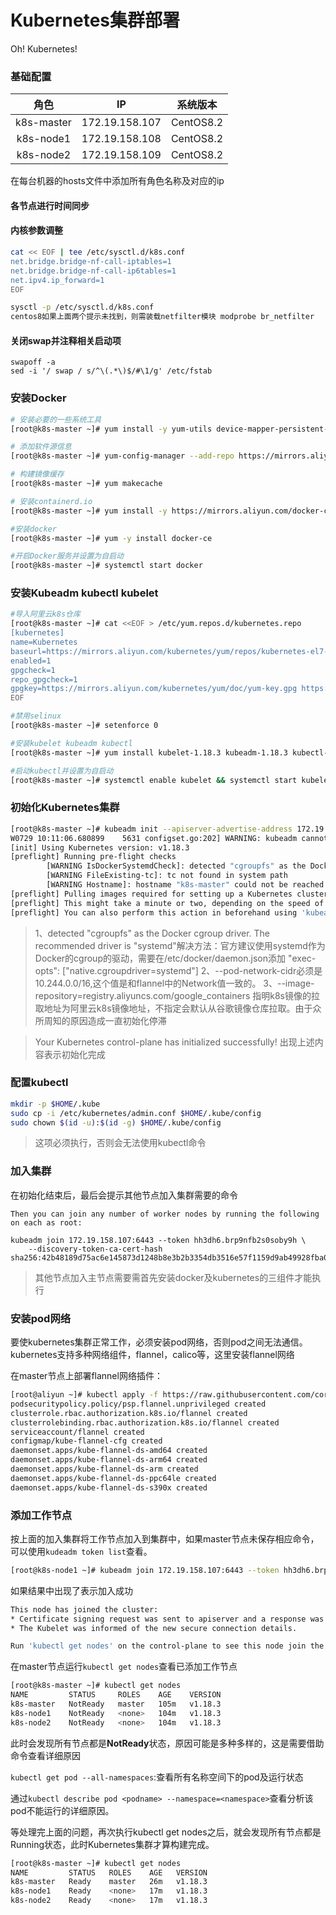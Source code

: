 # Kubernetes集群部署


Oh! Kubernetes!

<!--more-->



### 基础配置

|    角色    |       IP       | 系统版本  |
| :--------: | :------------: | :-------: |
| k8s-master | 172.19.158.107 | CentOS8.2 |
| k8s-node1  | 172.19.158.108 | CentOS8.2 |
| k8s-node2  | 172.19.158.109 | CentOS8.2 |

在每台机器的hosts文件中添加所有角色名称及对应的ip



#### 各节点进行时间同步



#### 内核参数调整

```bash
cat << EOF | tee /etc/sysctl.d/k8s.conf
net.bridge.bridge-nf-call-iptables=1
net.bridge.bridge-nf-call-ip6tables=1
net.ipv4.ip_forward=1
EOF

sysctl -p /etc/sysctl.d/k8s.conf
centos8如果上面两个提示未找到，则需装载netfilter模块 modprobe br_netfilter
```



#### 关闭swap并注释相关启动项

```
swapoff -a
sed -i '/ swap / s/^\(.*\)$/#\1/g' /etc/fstab
```



### 安装Docker

```bash
# 安装必要的一些系统工具
[root@k8s-master ~]# yum install -y yum-utils device-mapper-persistent-data lvm2

# 添加软件源信息
[root@k8s-master ~]# yum-config-manager --add-repo https://mirrors.aliyun.com/docker-ce/linux/centos/docker-ce.repo

# 构建镜像缓存
[root@k8s-master ~]# yum makecache

# 安装containerd.io
[root@k8s-master ~]# yum install -y https://mirrors.aliyun.com/docker-ce/linux/centos/7/x86_64/edge/Packages/containerd.io-1.2.6-3.3.el7.x86_64.rpm

#安装docker
[root@k8s-master ~]# yum -y install docker-ce

#开启Docker服务并设置为自启动
[root@k8s-master ~]# systemctl start docker 
```



### 安装Kubeadm kubectl kubelet

```bash
#导入阿里云k8s仓库
[root@k8s-master ~]# cat <<EOF > /etc/yum.repos.d/kubernetes.repo
[kubernetes]
name=Kubernetes
baseurl=https://mirrors.aliyun.com/kubernetes/yum/repos/kubernetes-el7-x86_64/
enabled=1
gpgcheck=1
repo_gpgcheck=1
gpgkey=https://mirrors.aliyun.com/kubernetes/yum/doc/yum-key.gpg https://mirrors.aliyun.com/kubernetes/yum/doc/rpm-package-key.gpg
EOF

#禁用selinux
[root@k8s-master ~]# setenforce 0

#安装kubelet kubeadm kubectl
[root@k8s-master ~]# yum install kubelet-1.18.3 kubeadm-1.18.3 kubectl-1.18.3 -y

#启动kubectl并设置为自启动
[root@k8s-master ~]# systemctl enable kubelet && systemctl start kubelet
```



### 初始化Kubernetes集群

```bash
[root@k8s-master ~]# kubeadm init --apiserver-advertise-address 172.19.158.107 --pod-network-cidr=10.244.0.0/16 --image-repository=registry.aliyuncs.com/google_containers --kubernetes-version=v1.18.3  
W0729 10:11:06.680899    5631 configset.go:202] WARNING: kubeadm cannot validate component configs for API groups [kubelet.config.k8s.io kubeproxy.config.k8s.io]
[init] Using Kubernetes version: v1.18.3
[preflight] Running pre-flight checks
        [WARNING IsDockerSystemdCheck]: detected "cgroupfs" as the Docker cgroup driver. The recommended driver is "systemd". Please follow the guide at https://kubernetes.io/docs/setup/cri/
        [WARNING FileExisting-tc]: tc not found in system path
        [WARNING Hostname]: hostname "k8s-master" could not be reached
[preflight] Pulling images required for setting up a Kubernetes cluster
[preflight] This might take a minute or two, depending on the speed of your internet connection
[preflight] You can also perform this action in beforehand using 'kubeadm config images pull'
```

>
> 1、detected "cgroupfs" as the Docker cgroup driver. The recommended driver is "systemd"解决方法：官方建议使用systemd作为Docker的cgroup的驱动，需要在/etc/docker/daemon.json添加 "exec-opts": ["native.cgroupdriver=systemd"]
> 2、--pod-network-cidr必须是10.244.0.0/16,这个值是和flannel中的Network值一致的。
> 3、--image-repository=registry.aliyuncs.com/google_containers   指明k8s镜像的拉取地址为阿里云k8s镜像地址，不指定会默认从谷歌镜像仓库拉取。由于众所周知的原因造成一直初始化停滞


> Your Kubernetes control-plane has initialized successfully!
> 出现上述内容表示初始化完成



### 配置kubectl

```bash
mkdir -p $HOME/.kube
sudo cp -i /etc/kubernetes/admin.conf $HOME/.kube/config
sudo chown $(id -u):$(id -g) $HOME/.kube/config
```

> 这项必须执行，否则会无法使用kubectl命令



### 加入集群

在初始化结束后，最后会提示其他节点加入集群需要的命令


```
Then you can join any number of worker nodes by running the following on each as root:

kubeadm join 172.19.158.107:6443 --token hh3dh6.brp9nfb2s0soby9h \
    --discovery-token-ca-cert-hash sha256:42b48189d75ac6e145873d1248b8e3b2b3354db3516e57f1159d9ab49928fba0 
```

> 其他节点加入主节点需要需首先安装docker及kubernetes的三组件才能执行





### 安装pod网络

要使kubernetes集群正常工作，必须安装pod网络，否则pod之间无法通信。kubernetes支持多种网络组件，flannel，calico等，这里安装flannel网络

在master节点上部署flannel网络插件：

```bash
[root@aliyun ~]# kubectl apply -f https://raw.githubusercontent.com/coreos/flannel/master/Documentation/kube-flannel.yml 
podsecuritypolicy.policy/psp.flannel.unprivileged created
clusterrole.rbac.authorization.k8s.io/flannel created
clusterrolebinding.rbac.authorization.k8s.io/flannel created
serviceaccount/flannel created
configmap/kube-flannel-cfg created
daemonset.apps/kube-flannel-ds-amd64 created
daemonset.apps/kube-flannel-ds-arm64 created
daemonset.apps/kube-flannel-ds-arm created
daemonset.apps/kube-flannel-ds-ppc64le created
daemonset.apps/kube-flannel-ds-s390x created
```



### 添加工作节点

按上面的加入集群将工作节点加入到集群中，如果master节点未保存相应命令，可以使用`kudeadm token list`查看。

```bash
[root@k8s-node1 ~]# kubeadm join 172.19.158.107:6443 --token hh3dh6.brp9nfb2s0soby9h
```

如果结果中出现了表示加入成功

```bash
This node has joined the cluster:
* Certificate signing request was sent to apiserver and a response was received.
* The Kubelet was informed of the new secure connection details.

Run 'kubectl get nodes' on the control-plane to see this node join the cluster.
```

在master节点运行`kubectl get nodes`查看已添加工作节点

```bash
[root@k8s-master ~]# kubectl get nodes
NAME         STATUS     ROLES    AGE    VERSION
k8s-master   NotReady   master   105m   v1.18.3
k8s-node1    NotReady   <none>   104m   v1.18.3
k8s-node2    NotReady   <none>   104m   v1.18.3
```

此时会发现所有节点都是**NotReady**状态，原因可能是多种多样的，这是需要借助命令查看详细原因

`kubectl get pod --all-namespaces`:查看所有名称空间下的pod及运行状态

通过`kubectl describe pod <podname> --namespace=<namespace>`查看分析该pod不能运行的详细原因。

等处理完上面的问题，再次执行kubectl get nodes之后，就会发现所有节点都是Running状态，此时Kubernetes集群才算构建完成。

```bash
[root@k8s-master ~]# kubectl get nodes
NAME         STATUS   ROLES    AGE   VERSION
k8s-master   Ready    master   26m   v1.18.3
k8s-node1    Ready    <none>   17m   v1.18.3
k8s-node2    Ready    <none>   17m   v1.18.3
```







